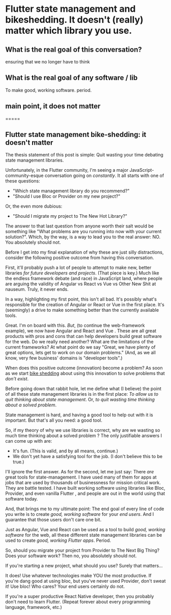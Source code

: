 # Flutter state management and bikeshedding. It doesn't (really) matter which library you use.

## What is the real goal of this conversation?
ensuring that we no longer have to think

## What is the real goal of any software / lib
To make good, working software. period.

## main point, it does not matter

=====

## Flutter state management bike-shedding: it doesn't matter

The thesis statement of this post is simple: Quit wasting your time debating state management libraries. 

Unfortunately, in the Flutter community, I'm seeing a major JavaScript-community-esque conversation going on
 _constantly_. It all starts with one of these questions: 

- "Which state management library do you recommend?"
- "Should I use Bloc or Provider on my new project?"

Or, the even more dubious:

- "Should I migrate my project to The New Hot Library?"

The answer to that last question from anyone worth their salt would be something like "What problems are you running
 into now with your current solution?". Which, by the way, is a way to lead you to the real answer: NO. You absolutely should not.

Before I get into my final explanation of why these are just silly distractions, consider the following positive
 outcome from having this conversation.

First, it'll probably push a lot of people to attempt to make new, better libraries _for future developers and
 projects_. (That piece is key.) Much like the endless framework debate (and race) in JavaScript land, where people
  are arguing the validity of Angular vs React vs Vue vs Other New Shit at nauseum. Truly, it never ends.

In a way, highlighting my first point, this isn't all bad. It's possibly what's responsible for the creation of
 Angular or React or Vue in the first place. It's (seemingly) a drive to make something better than the currently available tools. 

Great. I'm on board with this. _But_, (to continue the web-framework example), we now have Angular and React and Vue
. These are all great products with pros and cons that can help developers build great software for the web. Do we
 really need another? What are the limitations of the current frameworks? At what point do we say "Great, we have
  plenty of great options, lets get to work on our domain problems." (And, as we all know, very few business' domains
  is "developer tools".)

When does this positive outcome (innovation) become a problem? As soon as we start [bike shedding]() about using
 this innovation to solve problems that _don't exist_.

Before going down that rabbit hole, let me define what (I believe) the point of all these state management libraries
 is in the first place: _To allow us to quit thinking about state management_. Or, _to quit wasting time thinking about a solved problem_. 

State management is hard, and having a good tool to help out with it is important. But that's all you need: a good tool.

So, if my theory of why we use libraries is correct, why are we wasting so much time thinking about a solved problem
?  The only justifiable answers I can come up with are:

- It's fun. (This is valid, and by all means, continue.)
- We don't yet have a satisfying tool for the job. (I don't believe this to be true.)  

I'll ignore the first answer. As for the second, let me just say: There _are_ great tools for state-management. I
 have used many of them for apps at jobs that are used by thousands of businessness for mission critical work. They
  are battle tested. I have built working software using libraries like Bloc, Provider, and even vanilla Flutter
  , and people are out in the world using that software today. 

And, that brings me to my ultimate point: The end goal of every line of code you write is to create _good, working
 software_ for your _end users_. And I guarantee that those users don't care one bit.  
 
 Just as Angular, Vue and React can be used as a tool to build _good, working software_ for the web, all these
  different state management libraries can be used to create _good, working Flutter apps_. Period.
 
 
 So, should you migrate your project from Provider to The Next Big Thing? Does your software work? Then no, you
  absolutely should not. 
  
If you're starting a new project, what should you use? Surely that matters...

It does! Use whatever technologies make YOU the most productive. If you're dang good at using bloc, but you've never
 used Provider, don't sweat it! Use bloc! Who cares? Your end users certainly do not.

If you're a super productive React Native developer, then you probably don't need to learn Flutter. (Repeat forever
 about every programming language, framework, etc.)